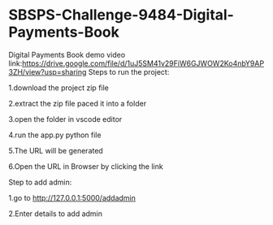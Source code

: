 # SBSPS-Challenge-9484-Digital-Payments-Book
Digital Payments Book
demo video link:https://drive.google.com/file/d/1uJ5SM41v29FiW6GJWOW2Ko4nbY9AP3ZH/view?usp=sharing
Steps to run the project:

1.download the project zip file

2.extract the zip file paced it into a folder

3.open the folder in vscode editor

4.run the app.py python file

5.The URL will be generated

6.Open the URL in Browser by clicking the link

Step to add admin:

1.go to http://127.0.0.1:5000/addadmin

2.Enter details to add admin

